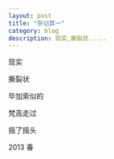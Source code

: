 ```yaml
---
layout: post
title: "杂记其一"
category: blog
description: 现实,撕裂状.....
---
```



现实
 
撕裂状
 
毕加索似的
 
梵高走过
 
摇了摇头




2013 春 